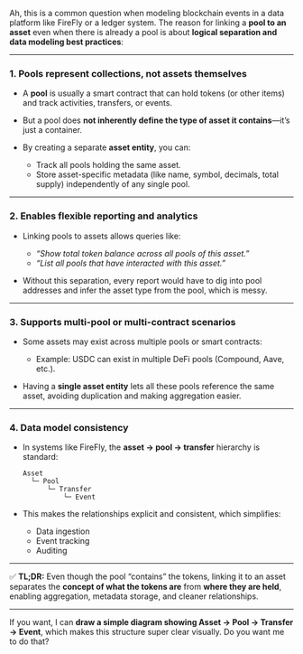 Ah, this is a common question when modeling blockchain events in a data platform like FireFly or a ledger system. The reason for linking a **pool to an asset** even when there is already a pool is about **logical separation and data modeling best practices**:

---

### 1. **Pools represent collections, not assets themselves**

* A **pool** is usually a smart contract that can hold tokens (or other items) and track activities, transfers, or events.
* But a pool does **not inherently define the type of asset it contains**—it’s just a container.
* By creating a separate **asset entity**, you can:

  * Track all pools holding the same asset.
  * Store asset-specific metadata (like name, symbol, decimals, total supply) independently of any single pool.

---

### 2. **Enables flexible reporting and analytics**

* Linking pools to assets allows queries like:

  * *“Show total token balance across all pools of this asset.”*
  * *“List all pools that have interacted with this asset.”*
* Without this separation, every report would have to dig into pool addresses and infer the asset type from the pool, which is messy.

---

### 3. **Supports multi-pool or multi-contract scenarios**

* Some assets may exist across multiple pools or smart contracts:

  * Example: USDC can exist in multiple DeFi pools (Compound, Aave, etc.).
* Having a **single asset entity** lets all these pools reference the same asset, avoiding duplication and making aggregation easier.

---

### 4. **Data model consistency**

* In systems like FireFly, the **asset → pool → transfer** hierarchy is standard:

  ```
  Asset
    └─ Pool
        └─ Transfer
            └─ Event
  ```
* This makes the relationships explicit and consistent, which simplifies:

  * Data ingestion
  * Event tracking
  * Auditing

---

✅ **TL;DR:** Even though the pool “contains” the tokens, linking it to an asset separates the **concept of what the tokens are** from **where they are held**, enabling aggregation, metadata storage, and cleaner relationships.

---

If you want, I can **draw a simple diagram showing Asset → Pool → Transfer → Event**, which makes this structure super clear visually. Do you want me to do that?
